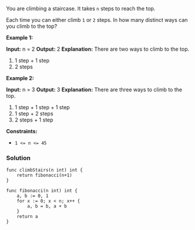 You are climbing a staircase. It takes `n` steps to reach the top.

Each time you can either climb `1` or `2` steps. In how many distinct ways can you climb to the top?

**Example 1:**

**Input:** n = 2
**Output:** 2
**Explanation:** There are two ways to climb to the top.
1. 1 step + 1 step
2. 2 steps

**Example 2:**

**Input:** n = 3
**Output:** 3
**Explanation:** There are three ways to climb to the top.
1. 1 step + 1 step + 1 step
2. 1 step + 2 steps
3. 2 steps + 1 step

**Constraints:**

- `1 <= n <= 45`

### Solution
```
func climbStairs(n int) int {
    return fibonacci(n+1)
}

func fibonacci(n int) int {
    a, b := 0, 1
    for x := 0; x < n; x++ {
        a, b = b, a + b
    }
    return a
}
```